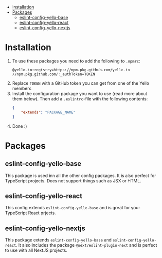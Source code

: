 
- [Installation](#installation)
- [Packages](#packages)
	- [eslint-config-yello-base](#eslint-config-yello-base)
	- [eslint-config-yello-react](#eslint-config-yello-react)
	- [eslint-config-yello-nextjs](#eslint-config-yello-nextjs)

# Installation
1. To use these packages you need to add the following to `.npmrc`:
	```
	@yello-io:registry=https://npm.pkg.github.com/yello-io
	//npm.pkg.github.com/:_authToken=TOKEN
	```
2. Replace `TOKEN` with a GitHub token you can get from one of the Yello members.
3. Install the configuration package you want to use (read more about them below). Then add a `.eslintrc`-file with the following contents:
	```JSON
	{
		"extends": "PACKAGE_NAME"
	}
	```
4. Done :)

# Packages

## eslint-config-yello-base
This package is used inn all the other config packages. It is also perfect for TypeScript projects. Does not support things such as JSX or HTML.

## eslint-config-yello-react
This config extends `eslint-config-yello-base` and is great for your TypeScript React prjects.

## eslint-config-yello-nextjs
This package extends `eslint-config-yello-base` and `eslint-config-yello-react`. It also includes the package `@next/eslint-plugin-next` and is perfect to use with all NextJS projects.
